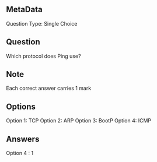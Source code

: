 ## MetaData
Question Type: Single Choice

## Question
Which protocol does Ping use?

## Note
Each correct answer carries 1 mark

## Options
Option 1: TCP
Option 2: ARP
Option 3: BootP
Option 4: ICMP

## Answers
Option 4 : 1
